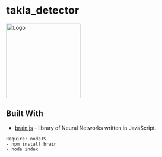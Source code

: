 # takla_detector
<img src="https://cdn.rawgit.com/harthur-org/brain.js/ff595242/logo.svg" alt="Logo" width=200px/>

## Built With

* [brain.js](https://github.com/BrainJS/brain.js) - library of Neural Networks written in JavaScript.

````
Require: nodeJS
- npm install brain
- node index
````
